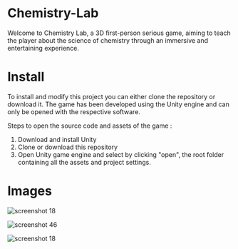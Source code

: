 # Chemistry-Lab

Welcome to Chemistry Lab, a 3D first-person serious game, aiming to teach the player about the science of chemistry through an immersive and entertaining experience.


# Install

To install and modify this project you can either clone the repository or download it. The game has been developed using the Unity engine and can only be opened with the respective software.

Steps to open the source code and assets of the game :
1) Download and install Unity 
2) Clone or download this repository
3) Open Unity game engine and select by clicking "open", the root folder containing all the assets and project settings.


# Images

![screenshot 18](https://user-images.githubusercontent.com/15057375/37338513-59133100-26c0-11e8-8845-2038d3e23ae7.png)

![screenshot 46](https://user-images.githubusercontent.com/15057375/42884433-005457ba-8aa7-11e8-9b5f-5c55928aa79a.png)

![screenshot 18](https://user-images.githubusercontent.com/15057375/42884286-a056db3a-8aa6-11e8-8f10-6db0e38d3e9c.png)

